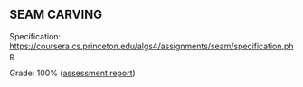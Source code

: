 ## SEAM CARVING

Specification: https://coursera.cs.princeton.edu/algs4/assignments/seam/specification.php

Grade: 100% ([assessment report](../submissions/part2/module5/README.md))
